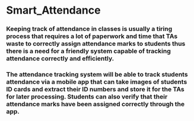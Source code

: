 # Smart_Attendance
### Keeping track of attendance in classes is usually a tiring process that requires a lot of paperwork and time that TAs waste to correctly assign attendance marks to students thus there is a need for a friendly system capable of tracking attendance correctly and efficiently.
### The attendance tracking system will be able to track students attendance via a mobile app that can take images of students ID cards and extract their ID numbers and store it for the TAs for later processing. Students can also verify that their attendance marks have been assigned correctly through the app.
